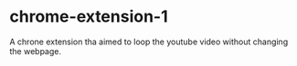 # chrome-extension-1
A chrone extension tha aimed to loop the youtube video without changing the webpage.
